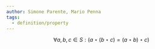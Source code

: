```yaml
---
author: Simone Parente, Mario Penna
tags:
  - definition/property
---
```

$$\forall a, b, c \in S : (a \star (b \star c)  = (a \star b) \star c)$$